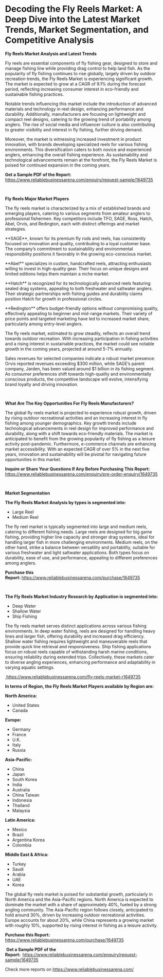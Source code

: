 <p><h1>Decoding the Fly Reels Market: A Deep Dive into the Latest Market Trends, Market Segmentation, and Competitive Analysis</h1></p><p><strong>Fly Reels Market Analysis and Latest Trends</strong></p>
<p><p>Fly reels are essential components of fly fishing gear, designed to store and manage fishing line while providing drag control to help land fish. As the popularity of fly fishing continues to rise globally, largely driven by outdoor recreation trends, the Fly Reels Market is experiencing significant growth. The market is expected to grow at a CAGR of 9.1% during the forecast period, reflecting increasing consumer interest in eco-friendly and sustainable fishing practices.</p><p>Notable trends influencing this market include the introduction of advanced materials and technology in reel design, enhancing performance and durability. Additionally, manufacturers are focusing on lightweight and compact reel designs, catering to the growing trend of portability among anglers. The rise of social media and influencer culture is also contributing to greater visibility and interest in fly fishing, further driving demand.</p><p>Moreover, the market is witnessing increased investment in product innovation, with brands developing specialized reels for various fishing environments. This diversification caters to both novice and experienced anglers, enhancing the overall fishing experience. As sustainability and technological advancements remain at the forefront, the Fly Reels Market is poised for continued expansion in the coming years.</p></p>
<p><strong>Get a Sample PDF of the Report:&nbsp;</strong> <a href="https://www.reliablebusinessarena.com/enquiry/request-sample/1649735?utm_campaign=2039&utm_medium=2&utm_source=Github&utm_content=ia&utm_term=04042025&utm_id=fly-reels">https://www.reliablebusinessarena.com/enquiry/request-sample/1649735</a></p>
<p>&nbsp;</p>
<p><strong>Fly Reels Major Market Players</strong></p>
<p><p>The fly reels market is characterized by a mix of established brands and emerging players, catering to various segments from amateur anglers to professional fishermen. Key competitors include TFO, SAGE, Ross, Hatch, Abel, Orvis, and Redington, each with distinct offerings and market strategies.</p><p>**SAGE**, known for its premium fly rods and reels, has consistently focused on innovation and quality, contributing to a loyal customer base. The company’s commitment to sustainability and environmental responsibility positions it favorably in the growing eco-conscious market. </p><p>**Abel** specializes in custom, handcrafted reels, attracting enthusiasts willing to invest in high-quality gear. Their focus on unique designs and limited editions helps them maintain a niche market. </p><p>**Hatch** is recognized for its technologically advanced reels featuring sealed drag systems, appealing to both freshwater and saltwater anglers. Their strategic partnerships with fishing guides and durability claims position Hatch for growth in professional circles.</p><p>**Redington** offers budget-friendly options without compromising quality, effectively appealing to beginner and mid-range markets. Their variety of price points and targeted marketing have led to increased market share, particularly among entry-level anglers.</p><p>The fly reels market, estimated to grow steadily, reflects an overall trend towards outdoor recreation. With increasing participation in fishing activities and a rising interest in sustainable practices, the market could see notable growth in the coming years, projected at around 5-7% annually.</p><p>Sales revenues for selected companies indicate a robust market presence: Orvis reported revenues exceeding $300 million, while SAGE’s parent company, Jarden, has been valued around $1 billion in its fishing segment. As consumer preferences shift towards high-quality and environmentally conscious products, the competitive landscape will evolve, intensifying brand loyalty and driving innovation.</p></p>
<p>&nbsp;</p>
<p><strong>What Are The Key Opportunities For Fly Reels Manufacturers?</strong></p>
<p><p>The global fly reels market is projected to experience robust growth, driven by rising outdoor recreational activities and an increasing interest in fly fishing among younger demographics. Key growth trends include technological advancements in reel design for improved performance and durability, along with a shift towards eco-friendly materials. The market is anticipated to benefit from the growing popularity of fly fishing as a leisure activity post-pandemic. Furthermore, e-commerce channels are enhancing market accessibility. With an expected CAGR of over 5% in the next five years, innovation and sustainability will be pivotal for navigating future opportunities in this market.</p></p>
<p><strong>Inquire or Share Your Questions If Any Before Purchasing This Report:</strong> <a href="https://www.reliablebusinessarena.com/enquiry/pre-order-enquiry/1649735?utm_campaign=2039&utm_medium=2&utm_source=Github&utm_content=ia&utm_term=04042025&utm_id=fly-reels">https://www.reliablebusinessarena.com/enquiry/pre-order-enquiry/1649735</a></p>
<p>&nbsp;</p>
<p><strong>Market Segmentation</strong></p>
<p><strong>The Fly Reels Market Analysis by types is segmented into:</strong></p>
<p><ul><li>Large Reel</li><li>Medium Reel</li></ul></p>
<p><p>The fly reel market is typically segmented into large and medium reels, catering to different fishing needs. Large reels are designed for big game fishing, providing higher line capacity and stronger drag systems, ideal for handling larger fish in more challenging environments. Medium reels, on the other hand, strike a balance between versatility and portability, suitable for various freshwater and light saltwater applications. Both types focus on durability, ease of use, and performance, appealing to different preferences among anglers.</p></p>
<p><strong>Purchase this Report:&nbsp;</strong><a href="https://www.reliablebusinessarena.com/purchase/1649735?utm_campaign=2039&utm_medium=2&utm_source=Github&utm_content=ia&utm_term=04042025&utm_id=fly-reels">https://www.reliablebusinessarena.com/purchase/1649735</a></p>
<p>&nbsp;</p>
<p><strong>The Fly Reels Market Industry Research by Application is segmented into:</strong></p>
<p><ul><li>Deep Water</li><li>Shallow Water</li><li>Ship Fishing</li></ul></p>
<p><p>The fly reels market serves distinct applications across various fishing environments. In deep water fishing, reels are designed for handling heavy lines and larger fish, offering durability and increased drag efficiency. Shallow water fishing requires lightweight and maneuverable reels that provide quick line retrieval and responsiveness. Ship fishing applications focus on robust reels capable of withstanding harsh marine conditions, ensuring reliability during extended trips. Collectively, these markets cater to diverse angling experiences, enhancing performance and adaptability in varying aquatic settings.</p></p>
<p><a href="https://www.reliablebusinessarena.com/fly-reels-market-r1649735?utm_campaign=2039&utm_medium=2&utm_source=Github&utm_content=ia&utm_term=04042025&utm_id=fly-reels">&nbsp;https://www.reliablebusinessarena.com/fly-reels-market-r1649735</a></p>
<p><strong>In terms of Region, the Fly Reels Market Players available by Region are:</strong></p>
<p>
    <p> <strong> North America: </strong>
        <ul>
            <li>United States</li>
            <li>Canada</li>
        </ul>
        </p> 
    <p> <strong> Europe: </strong>
        <ul>
            <li>Germany</li>
            <li>France</li>
            <li>U.K.</li>
            <li>Italy</li>
            <li>Russia</li>
        </ul>
        </p> 
    <p> <strong> Asia-Pacific: </strong>
        <ul>
            <li>China</li>
            <li>Japan</li>
            <li>South Korea</li>
            <li>India</li>
            <li>Australia</li>
            <li>China Taiwan</li>
            <li>Indonesia</li>
            <li>Thailand</li>
            <li>Malaysia</li>
        </ul>
        </p> 
    <p> <strong> Latin America: </strong>
        <ul>
            <li>Mexico</li>
            <li>Brazil</li>
            <li>Argentina Korea</li>
            <li>Colombia</li>
        </ul>
        </p> 
    <p> <strong> Middle East & Africa: </strong>
        <ul>
            <li>Turkey</li>
            <li>Saudi</li>
            <li>Arabia</li>
            <li>UAE</li>
            <li>Korea</li>
        </ul>
    </p>
    </p>
<p><p>The global fly reels market is poised for substantial growth, particularly in North America and the Asia-Pacific regions. North America is expected to dominate the market with a share of approximately 40%, fueled by a strong angling community. The Asia-Pacific region follows closely, anticipated to hold around 30%, driven by increasing outdoor recreational activities. Europe accounts for about 20%, while China represents a growing market with roughly 10%, supported by rising interest in fishing as a leisure activity.</p></p>
<p><strong>Purchase this Report: </strong><a href="https://www.reliablebusinessarena.com/purchase/1649735?utm_campaign=2039&utm_medium=2&utm_source=Github&utm_content=ia&utm_term=04042025&utm_id=fly-reels">https://www.reliablebusinessarena.com/purchase/1649735</a></p>
<p>&nbsp;<strong>Get a Sample PDF of the Report:&nbsp;&nbsp;</strong><a href="https://www.reliablebusinessarena.com/enquiry/request-sample/1649735?utm_campaign=2039&utm_medium=2&utm_source=Github&utm_content=ia&utm_term=04042025&utm_id=fly-reels">https://www.reliablebusinessarena.com/enquiry/request-sample/1649735</a></p>
<p><strong></strong></p>
<p>Check more reports on <a href="https://www.reliablebusinessarena.com/?utm_campaign=2039&utm_medium=2&utm_source=Github&utm_content=ia&utm_term=04042025&utm_id=fly-reels">https://www.reliablebusinessarena.com/</a></p>